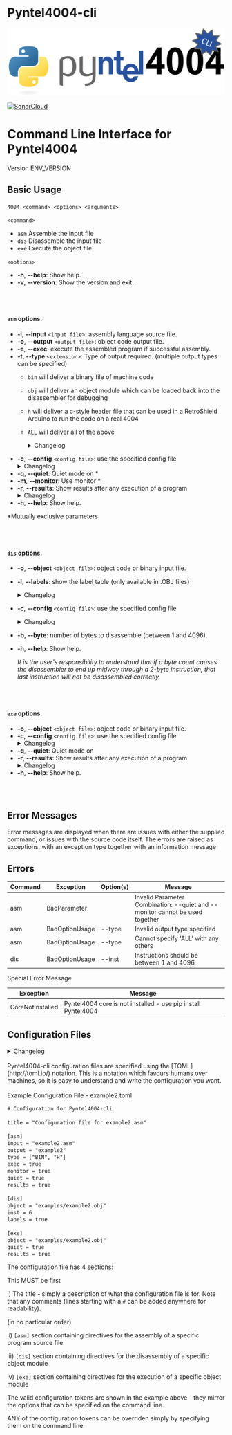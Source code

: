 # Pyntel4004-cli

![Pyntel4004-cli Logo](https://raw.githubusercontent.com/alshapton/Pyntel4004-cli/main/images/pyntel4004-cli.png)

[![SonarCloud](https://sonarcloud.io/images/project_badges/sonarcloud-white.svg)](https://sonarcloud.io/summary/new_code?id=alshapton_Pyntel4004-cli)

<h1>Command Line Interface for Pyntel4004</h1>

Version ENV_VERSION

Basic Usage
-----------

`4004 <command> <options> <arguments>`

`<command>`
- `asm`  Assemble the input file
- `dis`  Disassemble the input file
- `exe`  Execute the object file

`<options>`
- **-h**, **--help**: Show help.
- **-v**, **--version**:  Show the version and exit.

<br>
<br>

#### `asm` options.

- **-i**, **--input** `<input file>`: assembly language source file.
- **-o**, **--output** `<output file>`: object code output file.
- **-e**, **--exec**: execute the assembled program if successful assembly.
- **-t**, **--type** `<extension>`: Type of output required. (multiple output types can be specified)
    - `bin` will deliver a binary file of machine code
    
    - `obj` will deliver an object module which can be loaded back into the disassembler for debugging

    - `h` will deliver a c-style header file that can be used in a RetroShield Arduino to run the code on a real 4004

    - `ALL` will deliver all of the above<details>New in 0.0.1-alpha.2<summary>Changelog</summary></details>
- **-c**, **--config** `<config file>`: use the specified config file<details>New in 0.0.1-alpha.2<summary>Changelog</summary></details>
- **-q**, **--quiet**: Quiet mode on *
- **-m**, **--monitor**: Use monitor *
- **-r**, **--results**: Show results after any execution of a program <details>New in 0.0.1-alpha.4<summary>Changelog</summary></details>
- **-h**, **--help**: Show help.

*Mutually exclusive parameters

<br>
<br>

#### `dis` options.

- **-o**, **--object** `<object file>`: object code or binary input file.

- **-l**, **--labels**: show the label table (only available in .OBJ files)<details>New in 0.0.1-alpha.2<summary>Changelog</summary></details>
- **-c**, **--config** `<config file>`: use the specified config file<details>New in 0.0.1-alpha.2<summary>Changelog</summary></details>
- **-b**, **--byte**: number of bytes to disassemble (between 1 and 4096).
- **-h**, **--help**: Show help.

    *It is the user's responsibility to understand that if a byte count causes the disassembler to end up midway through a 2-byte instruction, that last instruction will not be disassembled correctly.*

<br>
<br>

#### `exe` options.

- **-o**, **--object** `<object file>`: object code or binary input file.
- **-c**, **--config** `<config file>`: use the specified config file<details>New in 0.0.1-alpha.2<summary>Changelog</summary></details>
- **-q**, **--quiet**: Quiet mode on
- **-r**, **--results**: Show results after any execution of a program <details>New in 0.0.1-alpha.4<summary>Changelog</summary></details>
- **-h**, **--help**: Show help.

<br>
<br>

Error Messages
--------------

Error messages are displayed when there are issues with either the supplied command, or issues with the source code itself. The errors are raised as exceptions, with an exception type together with an information message

Errors
------

| Command  | Exception  | Option(s) | Message  |
|---|---|----|--|
| asm  | BadParameter   | |Invalid Parameter Combination: --quiet and --monitor cannot be used together  |
| asm  | BadOptionUsage  | --type |Invalid output type specified | 
| asm | BadOptionUsage | --type |Cannot specify 'ALL' with any others|
|dis| BadOptionUsage| --inst | Instructions should be between 1 and 4096 |

Special Error Message

| Exception | Message |
|-----------|---------|
| CoreNotInstalled|  Pyntel4004 core is not installed - use pip install Pyntel4004


Configuration Files
-------------------
<details>New in 0.0.1-alpha.2<summary>Changelog</summary></details><br>
Pyntel4004-cli configuration files are specified using the [TOML](http://toml.io/) notation. This is a notation which favours humans over machines, so it is easy to understand and write the configuration you want.
<br>
<br>
Example Configuration File - example2.toml

```
# Configuration for Pyntel4004-cli.

title = "Configuration file for example2.asm"

[asm]
input = "example2.asm"
output = "example2"
type = ["BIN", "H"]
exec = true
monitor = true
quiet = true
results = true

[dis]
object = "examples/example2.obj"
inst = 6
labels = true

[exe]
object = "examples/example2.obj"
quiet = true
results = true
```

The configuration file has 4 sections:

This MUST be first

i)    The title - simply a description of what the configuration file is for. Note that any comments (lines starting with a ```#``` can be added anywhere for readability).

(in no particular order)

ii)  ```[asm]``` section containing directives for the assembly of a specific program source file

iii) ```[dis]``` section containing directives for the disassembly of a specific object module

iv)  ```[exe]``` section containing directives for the execution of a specific object module

The valid configuration tokens are shown in the example above - they mirror the options that can be specified on the command line. 

ANY of the configuration tokens can be overriden simply by specifying them on the command line.

